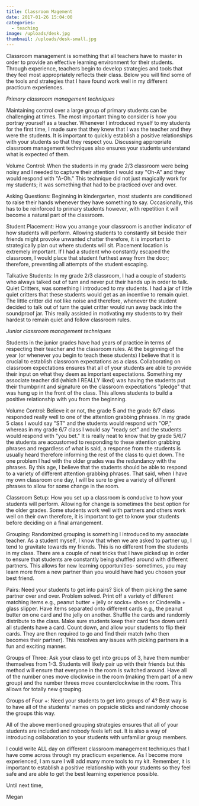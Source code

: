 ```yaml
---
title: Classroom Magement
date: 2017-01-26 15:04:00
categories:
  - teaching
image: /uploads/desk.jpg
thumbnail: /uploads/desk-small.jpg
---
```



Classroom management is something that all teachers have to master in order to provide an effective learning environment for their students. Through experience, teachers begin to develop strategies and tools that they feel most appropriately reflects their class. Below you will find some of the tools and strategies that I have found work well in my different practicum experiences.

*Primary classroom management techniques*

Maintaining control over a large group of primary students can be challenging at times. The most important thing to consider is how you portray yourself as a teacher. Whenever I introduced myself to my students for the first time, I made sure that they knew that I was the teacher and they were the students. It is important to quickly establish a positive relationships with your students so that they respect you. Discussing appropriate classroom management techniques also ensures your students understand what is expected of them.

Volume Control: When the students in my grade 2/3 classroom were being noisy and I needed to capture their attention I would say "Oh-A" and they would respond with "A-Oh." This technique did not just magically work for my students; it was something that had to be practiced over and over.

Asking Questions: Beginning in kindergarten, most students are conditioned to raise their hands whenever they have something to say. Occasionally, this has to be reinforced to primary students however, with repetition it will become a natural part of the classroom.

Student Placement: How you arrange your classroom is another indicator of how students will perform. Allowing students to constantly sit beside their friends might provoke unwanted chatter therefore, it is important to strategically plan out where students will sit. Placement location is extremely important. If I had a student who constantly escaped the classroom, I would place that student furthest away from the door; therefore, preventing all attempts of the student escaping.

Talkative Students: In my grade 2/3 classroom, I had a couple of students who always talked out of turn and never put their hands up in order to talk. Quiet Critters, was something I introduced to my students. I had a jar of little quiet critters that these students would get as an incentive to remain quiet. The little critter did not like noise and therefore, whenever the student decided to talk out of turn the quiet critter would run away back into the soundproof jar. This really assisted in motivating my students to try their hardest to remain quiet and follow classroom rules.

*Junior classroom management techniques*

Students in the junior grades have had years of practice in terms of respecting their teacher and the classroom rules. At the beginning of the year (or whenever you begin to teach these students) I believe that it is crucial to establish classroom expectations as a class. Collaborating on classroom expectations ensures that all of your students are able to provide their input on what they deem as important expectations. Something my associate teacher did (which I REALLY liked) was having the students put their thumbprint and signature on the classroom expectations "pledge" that was hung up in the front of the class. This allows students to build a positive relationship with you from the beginning.

Volume Control: Believe it or not, the grade 5 and the grade 6/7 class responded really well to one of the attention grabbing phrases. In my grade 5 class I would say "ST" and the students would respond with "OP," whereas in my grade 6/7 class I would say "ready set" and the students would respond with "you bet." It is really neat to know that by grade 5/6/7 the students are accustomed to responding to these attention grabbing phrases and regardless of what is said, a response from the students is usually heard therefore informing the rest of the class to quiet down. The one problem I had with the older grades was the redundancy with the phrases. By this age, I believe that the students should be able to respond to a variety of different attention grabbing phrases. That said, when I have my own classroom one day, I will be sure to give a variety of different phrases to allow for some change in the room.

Classroom Setup: How you set up a classroom is conducive to how your students will perform. Allowing for change is sometimes the best option for the older grades. Some students work well with partners and others work well on their own therefore, it is important to get to know your students before deciding on a final arrangement.

Grouping: Randomized grouping is something I introduced to my associate teacher. As a student myself, I know that when we are asked to partner up, I tend to gravitate towards my friends. This is no different from the students in my class. There are a couple of neat tricks that I have picked up in order to ensure that students are constantly being shuffled around with different partners. This allows for new learning opportunities- sometimes, you may learn more from a new partner than you would have had you chosen your best friend.

Pairs: Need your students to get into pairs? Sick of them picking the same partner over and over. Problem solved. Print off a variety of different matching items e.g., peanut butter + jelly or socks+ shoes or Cinderella + glass slipper. Have items separated onto different cards e.g., the peanut butter on one card and the jelly on another. Shuffle the cards and randomly distribute to the class. Make sure students keep their card face down until all students have a card. Count down, and allow your students to flip their cards. They are then required to go and find their match (who then becomes their partner). This resolves any issues with picking partners in a fun and exciting manner.

Groups of Three: Ask your class to get into groups of 3, have them number themselves from 1-3. Students will likely pair up with their friends but this method will ensure that everyone in the room is switched around. Have all of the number ones move clockwise in the room (making them part of a new group) and the number threes move counterclockwise in the room. This allows for totally new grouping.

Groups of Four +: Need your students to get into groups of 4? Best way is to have all of the students' names on popsicle sticks and randomly choose the groups this way.

All of the above mentioned grouping strategies ensures that all of your students are included and nobody feels left out. It is also a way of introducing collaboration to your students with unfamiliar group members.

I could write ALL day on different classroom management techniques that I have come across through my practicum experience. As I become more experienced, I am sure I will add many more tools to my kit. Remember, it is important to establish a positive relationship with your students so they feel safe and are able to get the best learning experience possible.

Until next time,

Megan